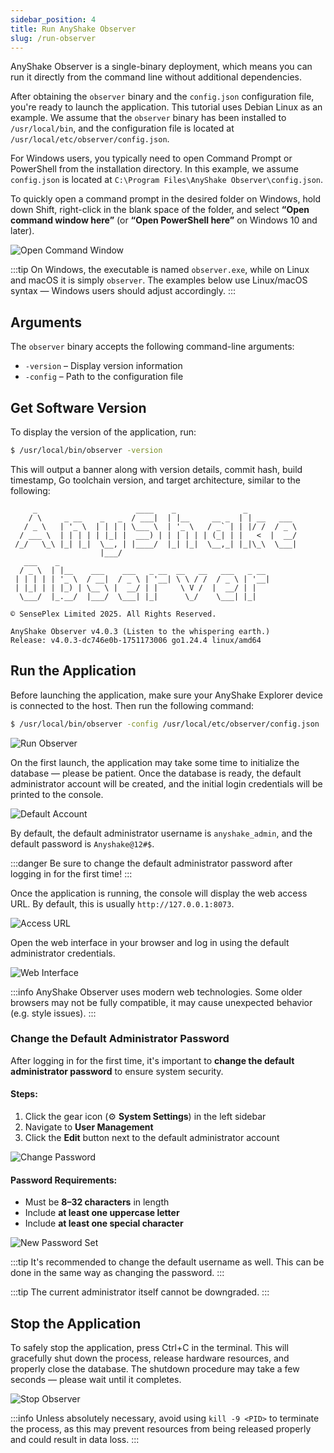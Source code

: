 ```yaml
---
sidebar_position: 4
title: Run AnyShake Observer
slug: /run-observer
---
```


AnyShake Observer is a single-binary deployment, which means you can run it directly from the command line without additional dependencies.

After obtaining the `observer` binary and the `config.json` configuration file, you're ready to launch the application. This tutorial uses Debian Linux as an example. We assume that the `observer` binary has been installed to `/usr/local/bin`, and the configuration file is located at `/usr/local/etc/observer/config.json`.

For Windows users, you typically need to open Command Prompt or PowerShell from the installation directory. In this example, we assume `config.json` is located at `C:\Program Files\AnyShake Observer\config.json`.

To quickly open a command prompt in the desired folder on Windows, hold down Shift, right-click in the blank space of the folder, and select **“Open command window here”** (or **“Open PowerShell here”** on Windows 10 and later).

![Open Command Window](img/run-observer/windows-open-terminal.webp)

:::tip
On Windows, the executable is named `observer.exe`, while on Linux and macOS it is simply `observer`. The examples below use Linux/macOS syntax — Windows users should adjust accordingly.
:::

## Arguments

The `observer` binary accepts the following command-line arguments:

- `-version` – Display version information
- `-config` – Path to the configuration file

## Get Software Version

To display the version of the application, run:

```bash
$ /usr/local/bin/observer -version
```

This will output a banner along with version details, commit hash, build timestamp, Go toolchain version, and target architecture, similar to the following:

```
     _                      ____    _               _
    / \     _ __    _   _  / ___|  | |__     __ _  | | __   ___
   / _ \   | '_ \  | | | | \___ \  | '_ \   / _` | | |/ /  / _ \
  / ___ \  | | | | | |_| |  ___) | | | | | | (_| | |   <  |  __/
 /_/   \_\ |_| |_|  \__, | |____/  |_| |_|  \__,_| |_|\_\  \___|
                    |___/
   ___    _
  / _ \  | |__    ___    ___   _ __  __   __   ___   _ __
 | | | | | '_ \  / __|  / _ \ | '__| \ \ / /  / _ \ | '__|
 | |_| | | |_) | \__ \ |  __/ | |     \ V /  |  __/ | |
  \___/  |_.__/  |___/  \___| |_|      \_/    \___| |_|

© SensePlex Limited 2025. All Rights Reserved.

AnyShake Observer v4.0.3 (Listen to the whispering earth.)
Release: v4.0.3-dc746e0b-1751173006 go1.24.4 linux/amd64
```

## Run the Application

Before launching the application, make sure your AnyShake Explorer device is connected to the host. Then run the following command:

```bash
$ /usr/local/bin/observer -config /usr/local/etc/observer/config.json
```

![Run Observer](img/run-observer/start-observer.webp)

On the first launch, the application may take some time to initialize the database — please be patient. Once the database is ready, the default administrator account will be created, and the initial login credentials will be printed to the console.

![Default Account](img/run-observer/default-account.webp)

By default, the default administrator username is `anyshake_admin`, and the default password is `Anyshake@12#$`.

:::danger
Be sure to change the default administrator password after logging in for the first time!
:::

Once the application is running, the console will display the web access URL. By default, this is usually `http://127.0.0.1:8073`.

![Access URL](img/run-observer/webui-access-url.webp)

Open the web interface in your browser and log in using the default administrator credentials.

![Web Interface](img/run-observer/login-form.webp)

:::info
AnyShake Observer uses modern web technologies. Some older browsers may not be fully compatible, it may cause unexpected behavior (e.g. style issues).
:::

### Change the Default Administrator Password

After logging in for the first time, it's important to **change the default administrator password** to ensure system security.

#### Steps:

1. Click the gear icon (⚙️ **System Settings**) in the left sidebar
2. Navigate to **User Management**
3. Click the **Edit** button next to the default administrator account

![Change Password](img/run-observer/change-password.webp)

#### Password Requirements:

- Must be **8–32 characters** in length
- Include **at least one uppercase letter**
- Include **at least one special character**

![New Password Set](img/run-observer/new-password-set.webp)

:::tip
It's recommended to change the default username as well. This can be done in the same way as changing the password.
:::

:::tip
The current administrator itself cannot be downgraded.
:::

## Stop the Application

To safely stop the application, press Ctrl+C in the terminal. This will gracefully shut down the process, release hardware resources, and properly close the database. The shutdown procedure may take a few seconds — please wait until it completes.

![Stop Observer](img/run-observer/stop-observer.webp)

:::info
Unless absolutely necessary, avoid using `kill -9 <PID>` to terminate the process, as this may prevent resources from being released properly and could result in data loss.
:::
